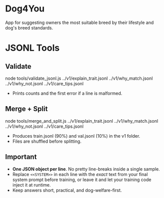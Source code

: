 # Dog4You
App for suggesting owners the most suitable breed by their lifestyle and dog's breed standards. 

# JSONL Tools

## Validate
node tools/validate_jsonl.js ../v1/explain_trait.jsonl ../v1/why_match.jsonl ../v1/why_not.jsonl ../v1/care_tips.jsonl

- Prints counts and the first error if a line is malformed.

## Merge + Split
node tools/merge_and_split.js ../v1/explain_trait.jsonl ../v1/why_match.jsonl ../v1/why_not.jsonl ../v1/care_tips.jsonl

- Produces train.jsonl (90%) and val.jsonl (10%) in the v1 folder.
- Files are shuffled before splitting.

## Important
- **One JSON object per line**. No pretty line-breaks inside a single sample.
- Replace `<<SYSTEM>>` in each line with the *exact* text from your final system prompt before training, or leave it and let your training code inject it at runtime.
- Keep answers short, practical, and dog-welfare-first.
